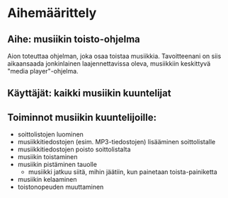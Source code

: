 # Aihemäärittely

## Aihe: musiikin toisto-ohjelma
Aion toteuttaa ohjelman, joka osaa toistaa musiikkia. Tavoitteenani on siis aikaansaada jonkinlainen laajennettavissa oleva, musiikkiin keskittyvä "media player"-ohjelma.

## Käyttäjät: kaikki musiikin kuuntelijat

## Toiminnot musiikin kuuntelijoille:
- soittolistojen luominen
- musiikkitiedostojen (esim. MP3-tiedostojen) lisääminen soittolistalle
- musiikkitiedostojen poisto soittolistalta
- musiikin toistaminen
- musiikin pistäminen tauolle
	- musiikki jatkuu siitä, mihin jäätiin, kun painetaan toista-painiketta
- musiikin kelaaminen
- toistonopeuden muuttaminen
